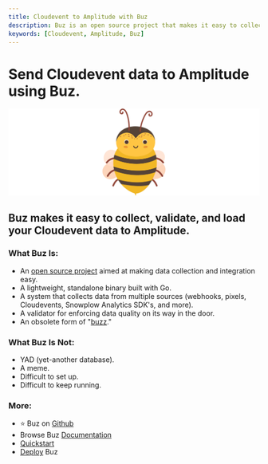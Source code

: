 ```yaml
---
title: Cloudevent to Amplitude with Buz
description: Buz is an open source project that makes it easy to collect, validate, and load Cloudevent data to Amplitude.
keywords: [Cloudevent, Amplitude, Buz]
---
```


# Send Cloudevent data to Amplitude using Buz.

![buzz](../../../static/img/buzz.png)


## Buz makes it easy to collect, validate, and load your Cloudevent data to Amplitude.


### What Buz Is:

- An [open source project](https://github.com/silverton-io/buz) aimed at making data collection and integration easy.
- A lightweight, standalone binary built with Go.
- A system that collects data from multiple sources (webhooks, pixels, Cloudevents, Snowplow Analytics SDK's, and more).
- A validator for enforcing data quality on its way in the door.
- An obsolete form of "[buzz](https://www.merriam-webster.com/dictionary/buzz)."


### What Buz Is Not:

- YAD (yet-another database).
- A meme.
- Difficult to set up.
- Difficult to keep running.


### More:
- ⭐ Buz on [Github](https://github.com/silverton-io/buz)
- Browse Buz [Documentation](/)
- [Quickstart](/examples/quickstart)
- [Deploy](category/deploying-buz) Buz

